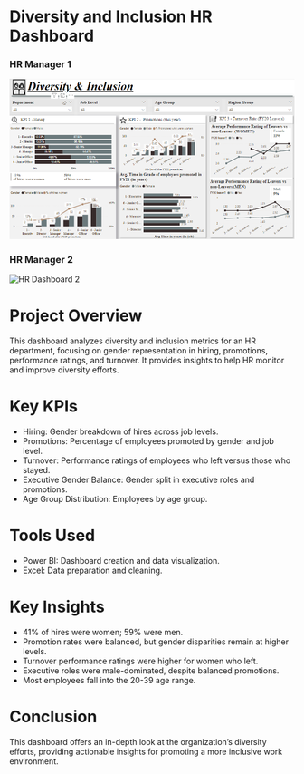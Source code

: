 # Diversity and Inclusion HR Dashboard

### HR Manager 1
![HR Dashboard 2](https://github.com/Roshani-Analyst/Diversity-and-Inclusion-Dashboard/blob/main/HR%20manager%201.png)

### HR Manager 2
![HR Dashboard 2]()

# Project Overview
This dashboard analyzes diversity and inclusion metrics for an HR department, focusing on gender representation in hiring, promotions, performance ratings, and turnover. It provides insights to help HR monitor and improve diversity efforts.

# Key KPIs
- Hiring: Gender breakdown of hires across job levels.
- Promotions: Percentage of employees promoted by gender and job level.
- Turnover: Performance ratings of employees who left versus those who stayed.
- Executive Gender Balance: Gender split in executive roles and promotions.
- Age Group Distribution: Employees by age group.
  
# Tools Used
- Power BI: Dashboard creation and data visualization.
- Excel: Data preparation and cleaning.
  
# Key Insights
- 41% of hires were women; 59% were men.
- Promotion rates were balanced, but gender disparities remain at higher levels.
- Turnover performance ratings were higher for women who left.
- Executive roles were male-dominated, despite balanced promotions.
- Most employees fall into the 20-39 age range.
  
# Conclusion
This dashboard offers an in-depth look at the organization’s diversity efforts, providing actionable insights for promoting a more inclusive work environment.



